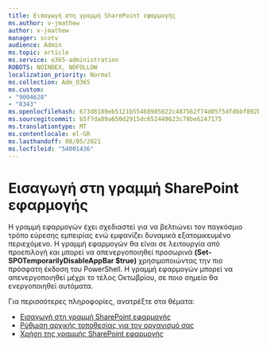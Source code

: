 ```yaml
---
title: Εισαγωγή στη γραμμή SharePoint εφαρμογής
ms.author: v-jmathew
author: v-jmathew
manager: scotv
audience: Admin
ms.topic: article
ms.service: o365-administration
ROBOTS: NOINDEX, NOFOLLOW
localization_priority: Normal
ms.collection: Adm_O365
ms.custom:
- "9004628"
- "8343"
ms.openlocfilehash: 673d8189eb5121b55468985822c487562f74d05f5dfdbbf892b2ac8ab40d3e84
ms.sourcegitcommit: b5f7da89a650d2915dc652449623c78be6247175
ms.translationtype: MT
ms.contentlocale: el-GR
ms.lasthandoff: 08/05/2021
ms.locfileid: "54001436"
---
```

# <a name="introduction-to-the-sharepoint-app-bar"></a>Εισαγωγή στη γραμμή SharePoint εφαρμογής

Η γραμμή εφαρμογών έχει σχεδιαστεί για να βελτιώνει τον παγκόσμιο τρόπο εύρεσης εμπειρίας ενώ εμφανίζει δυναμικά εξατομικευμένο περιεχόμενο. Η γραμμή εφαρμογών θα είναι σε λειτουργία από προεπιλογή και μπορεί να απενεργοποιηθεί προσωρινά **(Set-SPOTemporarilyDisableAppBar $true)** χρησιμοποιώντας την πιο πρόσφατη έκδοση του PowerShell.  Η γραμμή εφαρμογών μπορεί να απενεργοποιηθεί μέχρι το τέλος Οκτωβρίου, σε ποιο σημείο θα ενεργοποιηθεί αυτόματα.

Για περισσότερες πληροφορίες, ανατρέξτε στα θέματα:

- [Εισαγωγή στη γραμμή SharePoint εφαρμογής](https://docs.microsoft.com/SharePoint/sharepoint-app-bar)
- [Ρύθμιση αρχικής τοποθεσίας για τον οργανισμό σας](https://docs.microsoft.com/sharepoint/home-site)
- [Χρήση της γραμμής SharePoint εφαρμογής](https://support.microsoft.com/office/use-the-sharepoint-app-bar-b2ab82d5-9af7-445e-ad24-236c5a86b5f8)
